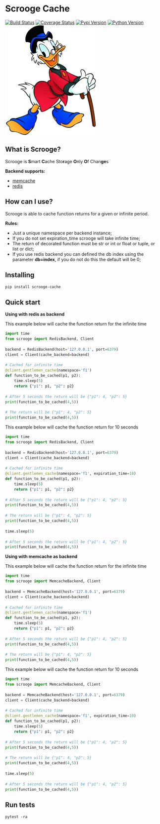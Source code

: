 
Scrooge Cache
=======================================

[![Build Status](https://travis-ci.org/marcelomoraes28/scrooge_cache.svg?branch=master)](https://travis-ci.org/marcelomoraes28/scrooge_cache)
[![Coverage Status](https://coveralls.io/repos/github/marcelomoraes28/scrooge_cache/badge.svg?branch=master)](https://coveralls.io/github/marcelomoraes28/scrooge_cache?branch=master)
[![Pypi Version](https://img.shields.io/badge/pypi-0.0.1-yellow.svg)](https://img.shields.io/badge/pypi-0.0.1--alpha-yellow.svg)
[![Python Version](https://img.shields.io/badge/python-3.6%7C3.7-blue.svg)](https://img.shields.io/badge/python-3.6%7C3.7-blue.svg)
![alt text](scrooge_mcduck.png)

What is Scrooge?
----------------------------------

Scrooge is **S**mart **C**ache Sto**r**age **O**nly **O**f Chan**ge**s

**Backend supports:**
- [memcache](https://memcached.org/)
- [redis](https://redis.io/)


How can I use?
-------------

Scrooge is able to cache function returns for a given or infinite period.

**Rules:**
- Just a unique namespace per backend instance;
- If you do not set expiration_time scrooge will take infinite time;
- The return of decorated function must be str or int or float or tuple, or list or dict;
- If you use redis backend you can defined the db index using the parameter **db=index**, if you do not do this the default will be 0;

Installing
-------------
```
pip install scrooge-cache
```
Quick start
-----------

**Using with redis as backend**

This example below will cache the function return for the infinite time

```python
import time
from scrooge import RedisBackend, Client

backend = RedisBackend(host='127.0.0.1', port=6379)
client = Client(cache_backend=backend)

# Cached for infinite time
@client.gentlemen_cache(namespace='f1')
def function_to_be_cached(p1, p2):
    time.sleep(5)
    return {"p1": p1, "p2": p2}

# After 5 seconds the return will be {"p1": 4, "p2": 5}
print(function_to_be_cached(4,5))

# The return will be {"p1": 4, "p2": 5}
print(function_to_be_cached(4,5))
```

This example below will cache the function return for 10 seconds

```python
import time
from scrooge import RedisBackend, Client

backend = RedisBackend(host='127.0.0.1', port=6379)
client = Client(cache_backend=backend)

# Cached for infinite time
@client.gentlemen_cache(namespace='f1', expiration_time=10)
def function_to_be_cached(p1, p2):
    time.sleep(5)
    return {"p1": p1, "p2": p2}

# After 5 seconds the return will be {"p1": 4, "p2": 5}
print(function_to_be_cached(4,5))

# The return will be {"p1": 4, "p2": 5}
print(function_to_be_cached(4,5))

time.sleep(5)

# After 5 seconds the return will be {"p1": 4, "p2": 5}
print(function_to_be_cached(4,5))
```

**Using with memcache as backend**

This example below will cache the function return for the infinite time

```python
import time
from scrooge import MemcacheBackend, Client

backend = MemcacheBackend(host='127.0.0.1', port=6379)
client = Client(cache_backend=backend)

# Cached for infinite time
@client.gentlemen_cache(namespace='f1')
def function_to_be_cached(p1, p2):
    time.sleep(5)
    return {"p1": p1, "p2": p2}

# After 5 seconds the return will be {"p1": 4, "p2": 5}
print(function_to_be_cached(4,5))

# The return will be {"p1": 4, "p2": 5}
print(function_to_be_cached(4,5))
```

This example below will cache the function return for 10 seconds

```python
import time
from scrooge import MemcacheBackend, Client

backend = MemcacheBackend(host='127.0.0.1', port=6379)
client = Client(cache_backend=backend)

# Cached for infinite time
@client.gentlemen_cache(namespace='f1', expiration_time=10)
def function_to_be_cached(p1, p2):
    time.sleep(5)
    return {"p1": p1, "p2": p2}

# After 5 seconds the return will be {"p1": 4, "p2": 5}
print(function_to_be_cached(4,5))

# The return will be {"p1": 4, "p2": 5}
print(function_to_be_cached(4,5))

time.sleep(5)

# After 5 seconds the return will be {"p1": 4, "p2": 5}
print(function_to_be_cached(4,5))
```

Run tests
------------
```
pytest -ra
```
